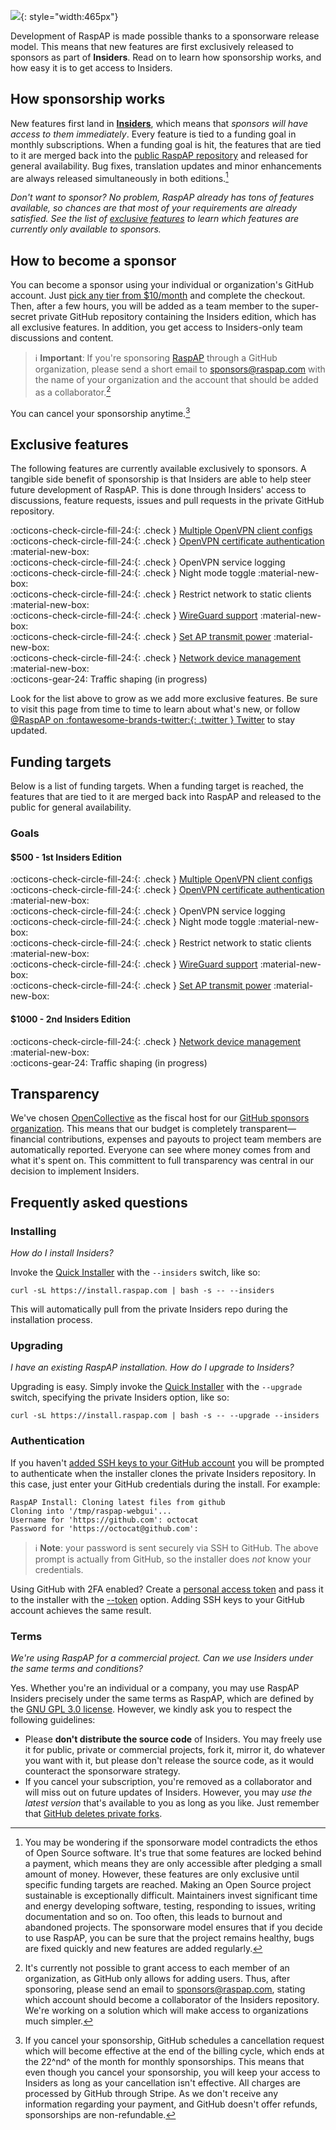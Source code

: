 ![](https://user-images.githubusercontent.com/229399/115766971-e19e1900-a3a8-11eb-8c6f-379deb4313d2.png){: style="width:465px"}

Development of RaspAP is made possible thanks to a sponsorware release model. This means that new features are first exclusively released to sponsors as part of **Insiders**. Read on to learn how sponsorship works, and how easy it is to get access to Insiders.

## How sponsorship works
New features first land in [**Insiders**](https://github.com/sponsors/RaspAP), which means that *sponsors will have access to them immediately*. Every feature is tied to a funding goal in monthly subscriptions. When a funding goal is hit, the features that are tied to it are merged back into the [public RaspAP repository](https://github.com/RaspAP/raspap-webgui) and released for general availability.
Bug fixes, translation updates and minor enhancements are always released simultaneously in both editions.[^1]

*Don't want to sponsor? No problem, RaspAP already has tons of features available, so chances are that most of your requirements are already satisfied. See the list of [exclusive features](#exclusive-features) to learn which features are currently only available to sponsors.*

## How to become a sponsor
You can become a sponsor using your individual or organization's GitHub account. Just [pick any tier from $10/month](https://github.com/sponsors/RaspAP) and complete the checkout.
Then, after a few hours, you will be added as a team member to the super-secret private GitHub repository containing the Insiders edition, which has all exclusive features.
In addition, you get access to Insiders-only team discussions and content.

> :information_source: **Important**: If you're sponsoring [RaspAP](https://github.com/sponsors/RaspAP) through a GitHub organization, please send a short email to [sponsors@raspap.com](mailto:sponsors@raspap.com) with the name of your organization and the account that should be added as a collaborator.[^2] 

You can cancel your sponsorship anytime.[^3]

## Exclusive features
The following features are currently available exclusively to sponsors. A tangible side benefit of sponsorship is that Insiders are able to help steer future development of RaspAP.
This is done through Insiders' access to discussions, feature requests, issues and pull requests in the private GitHub repository.

:octicons-check-circle-fill-24:{: .check } [Multiple OpenVPN client configs](/openvpn/#multiple-client-configs)    
:octicons-check-circle-fill-24:{: .check } [OpenVPN certificate authentication](/openvpn/#certificate-authentication) :material-new-box:      
:octicons-check-circle-fill-24:{: .check } OpenVPN service logging  
:octicons-check-circle-fill-24:{: .check } Night mode toggle :material-new-box:   
:octicons-check-circle-fill-24:{: .check } Restrict network to static clients :material-new-box:   
:octicons-check-circle-fill-24:{: .check } [WireGuard support](/wireguard/) :material-new-box:   
:octicons-check-circle-fill-24:{: .check } [Set AP transmit power](/ap-basics/#transmit-power) :material-new-box:   
:octicons-check-circle-fill-24:{: .check } [Network device management](/net-devices/) :material-new-box:   
:octicons-gear-24: Traffic shaping (in progress)  

Look for the list above to grow as we add more exclusive features. Be sure to visit this page from time to time to learn about what's new, or follow [@RaspAP on :fontawesome-brands-twitter:{: .twitter } Twitter](https://twitter.com/rasp_ap/) to stay updated. 

## Funding targets
Below is a list of funding targets. When a funding target is reached, the features that are tied to it are merged back into RaspAP and released to the public for general availability.

### Goals
#### **$500** - 1st Insiders Edition
:octicons-check-circle-fill-24:{: .check } [Multiple OpenVPN client configs](/openvpn/#multiple-client-configs)  
:octicons-check-circle-fill-24:{: .check } [OpenVPN certificate authentication](/openvpn/#certificate-authentication) :material-new-box:   
:octicons-check-circle-fill-24:{: .check } OpenVPN service logging  
:octicons-check-circle-fill-24:{: .check } Night mode toggle :material-new-box:  
:octicons-check-circle-fill-24:{: .check } Restrict network to static clients :material-new-box:  
:octicons-check-circle-fill-24:{: .check } [WireGuard support](/wireguard/) :material-new-box:  
:octicons-check-circle-fill-24:{: .check } [Set AP transmit power](/ap-basics/#transmit-power) :material-new-box:   

#### **$1000** - 2nd Insiders Edition
:octicons-check-circle-fill-24:{: .check } [Network device management](/net-devices/) :material-new-box:   
:octicons-gear-24: Traffic shaping (in progress)  

## Transparency
We've chosen [OpenCollective](https://opencollective.com/raspap) as the fiscal host for our [GitHub sponsors organization](https://github.com/sponsors/RaspAP). This means that our budget is completely transparent—
financial contributions, expenses and payouts to project team members are automatically reported. Everyone can see where money comes from and what it's spent on. This committent to full transparency
was central in our decision to implement Insiders.

## Frequently asked questions

### Installing
*How do I install Insiders?*

Invoke the [Quick Installer](https://docs.raspap.com/quick/) with the `--insiders` switch, like so:

```
curl -sL https://install.raspap.com | bash -s -- --insiders
```

This will automatically pull from the private Insiders repo during the installation process.

### Upgrading
*I have an existing RaspAP installation. How do I upgrade to Insiders?*

Upgrading is easy. Simply invoke the [Quick Installer](https://docs.raspap.com/quick/) with the `--upgrade` switch, specifying the private Insiders option, like so:

```
curl -sL https://install.raspap.com | bash -s -- --upgrade --insiders
```

### Authentication
If you haven't [added SSH keys to your GitHub account](https://docs.github.com/en/github/authenticating-to-github/connecting-to-github-with-ssh) you will be prompted to authenticate when the
installer clones the private Insiders repository. In this case, just enter your GitHub credentials during the install. For example:

```
RaspAP Install: Cloning latest files from github
Cloning into '/tmp/raspap-webgui'...
Username for 'https://github.com': octocat
Password for 'https://octocat@github.com': 
```

> :information_source: **Note**: your password is sent securely via SSH to GitHub. The above prompt is actually from GitHub, so the installer does _not_ know your credentials.

Using GitHub with 2FA enabled? Create a [personal access token](https://docs.github.com/en/github/authenticating-to-github/accessing-github-using-two-factor-authentication#using-two-factor-authentication-with-the-command-line) and pass it to the installer with the [--token](https://docs.raspap.com/quick/#-t-token-accesstoken) option.
Adding SSH keys to your GitHub account achieves the same result.

### Terms
*We're using RaspAP for a commercial project. Can we use Insiders under the same terms and conditions?*

Yes. Whether you're an individual or a company, you may use RaspAP Insiders precisely under the same terms as RaspAP, which are defined by the [GNU GPL 3.0 license](https://github.com/RaspAP/raspap-webgui/blob/master/LICENSE). However, we kindly ask you to respect the following guidelines:

* Please **don't distribute the source code** of Insiders. You may freely use it for public, private or commercial projects, fork it, mirror it, do whatever you want with it, but please don't release the source code, as it would counteract the sponsorware strategy.
* If you cancel your subscription, you're removed as a collaborator and will miss out on future updates of Insiders. However, you may *use the latest version* that's available to you as long as you like. Just remember that [GitHub deletes private forks](https://docs.github.com/en/github/setting-up-and-managing-your-github-user-account/removing-a-collaborator-from-a-personal-repository).

[^1]: You may be wondering if the sponsorware model contradicts the ethos of Open Source software. It's true that some features are locked behind a payment, which means they are only accessible after pledging a small amount of money.
However, these features are only exclusive until specific funding targets are reached. Making an Open Source project sustainable is exceptionally difficult. Maintainers invest significant time and energy
developing software, testing, responding to issues, writing documentation and so on. Too often, this leads to burnout and abandoned projects.
The sponsorware model ensures that if you decide to use RaspAP, you can be sure that the project remains healthy, bugs are fixed quickly and new features are added regularly. 

[^2]: It's currently not possible to grant access to each member of an organization, as GitHub only allows for adding users. Thus, after sponsoring, please send an email to [sponsors@raspap.com](mailto:sponsors@raspap.com),
stating which account should become a collaborator of the Insiders repository. We're working on a solution which will make access to organizations much simpler.

[^3]: If you cancel your sponsorship, GitHub schedules a cancellation request which will become effective at the end of the billing cycle, which ends at the 22^nd^ of the month for monthly sponsorships.
This means that even though you cancel your sponsorship, you will keep your access to Insiders as long as your cancellation isn't effective. All charges are processed by GitHub through Stripe.
As we don't receive any information regarding your payment, and GitHub doesn't offer refunds, sponsorships are non-refundable.


